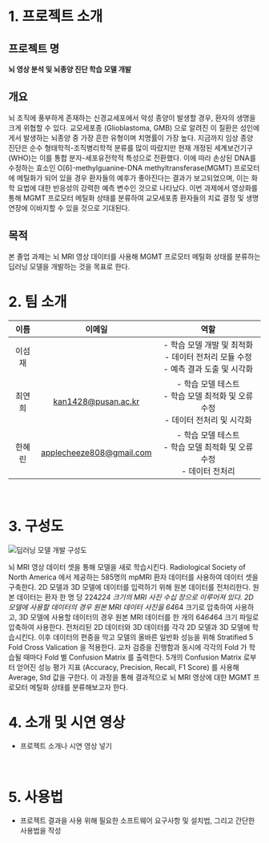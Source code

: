 # 1. 프로젝트 소개

## 프로젝트 명
   **뇌 영상 분석 및 뇌종양 진단 학습 모델 개발**
<br/>
## 개요
 뇌 조직에 풍부하게 존재하는 신경교세포에서 악성 종양이 발생할 경우, 환자의 생명을 크게 위협할 수 있다. 교모세포종 (Glioblastoma, GMB) 으로 알려진 이 질환은 성인에게서 발생하는 뇌종양 중 가장 흔한 유형이며 치명률이 가장 높다. 
 지금까지 임상 종양 진단은 순수 형태학적-조직병리학적 분류를 많이 따랐지만 현재 개정된 세계보건기구(WHO)는 이를 통합 분자-세포유전학적 특성으로 전환했다. 이에 따라 손상된 DNA를 수정하는 효소인 O[6]-methylguanine-DNA methyltransferase(MGMT) 프로모터에 메틸화가 되어 있을 경우 환자들의 예후가 좋아진다는 결과가 보고되었으며, 이는 화학 요법에 대한 반응성의 강력한 예측 변수인 것으로 나타났다.
 이번 과제에서 영상화를 통해 MGMT 프로모터 메틸화 상태를 분류하여 교모세포종 환자들의 치료 결정 및 생명 연장에 이바지할 수 있을 것으로 기대된다. 
 <br/>
 ## 목적
 본 졸업 과제는 뇌 MRI 영상 데이터를 사용해 MGMT 프로모터 메틸화 상태를 분류하는 딥러닝 모델을 개발하는 것을 목표로 한다. 
 <br/>
# 2. 팀 소개
|이름|이메일|역할|
|:----:|:-------:|:-------:|
|이섬재|     |- 학습 모델 개발 및 최적화 <br/>- 데이터 전처리 모듈 수정 <br/>- 예측 결과 도출 및 시각화|
|최연희|kan1428@pusan.ac.kr|- 학습 모델 테스트 <br/>- 학습 모델 최적화 및 오류 수정 <br/>- 데이터 전처리 및 시각화|
|한혜린|applecheeze808@gmail.com|- 학습 모델 테스트 <br/>- 학습 모델 최적화 및 오류 수정 <br/>- 데이터 전처리|
<br/>

# 3. 구성도
![딥러닝 모델 개발 구성도](https://user-images.githubusercontent.com/105485617/195505793-3668c641-d472-4404-9d9c-9ad7f1eb2156.png)

 뇌 MRI 영상 데이터 셋을 통해 모델을 새로 학습시킨다. Radiological Society of North America 에서 제공하는 585명의 mpMRI 환자 데이터를 사용하여 데이터 셋을 구축한다.
 2D 모델과 3D 모델에 데이터를 입력하기 위해 원본 데이터를 전처리한다. 원본 데이터는 환자 한 명 당 224*224 크기의 MRI 사진 수십 장으로 이루어져 있다. 2D 모델에 사용할 데이터의 경우 원본 MRI 데이터 사진을 64*64 크기로 압축하여 사용하고, 3D 모델에 사용할 데이터의 경우 원본 MRI 데이터를 한 개의 64*64*64 크기 파일로 압축하여 사용한다.
 전처리된 2D 데이터와 3D 데이터를 각각 2D 모델과 3D 모델에 학습시킨다. 이후 데이터의 편중을 막고 모델의 올바른 일반화 성능을 위해 Stratified 5 Fold Cross Valication 을 적용한다. 교차 검증을 진행함과 동시에 각각의 Fold 가 학습될 때마다 Fold 별 Confusion Matrix 를 출력한다. 5개의 Confusion Matrix 로부터 얻어진 성능 평가 지표 (Accuracy, Precision, Recall, F1 Score) 를 사용해 Average, Std 값을 구한다. 
 이 과정을 통해 결과적으로 뇌 MRI 영상에 대한 MGMT 프로모터 메틸화 상태를 분류해보고자 한다.
<br/>
# 4. 소개 및 시연 영상

- 프로젝트 소개나 시연 영상 넣기
<br/>

# 5. 사용법

- 프로젝트 결과을 사용 위해 필요한 소프트웨어 요구사항 및 설치법, 그리고 간단한 사용법을 작성
